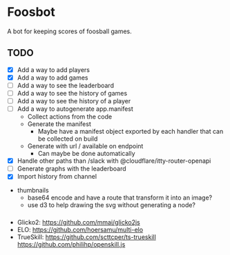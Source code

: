 # Foosbot

A bot for keeping scores of foosball games.

## TODO

- [x] Add a way to add players
- [x] Add a way to add games
- [ ] Add a way to see the leaderboard
- [ ] Add a way to see the history of games
- [ ] Add a way to see the history of a player
- [ ] Add a way to autogenerate app.manifest
  - Collect actions from the code
  - Generate the manifest
    - Maybe have a manifest object exported by each handler that can be collected on build
  - Generate with url / available on endpoint
    - Can maybe be done automatically
- [x] Handle other paths than /slack with @cloudflare/itty-router-openapi
- [ ] Generate graphs with the leaderboard
- [x] Import history from channel

- thumbnails 
  - base64 encode and have a route that transform it into an image?
  - use d3 to help drawing the svg without generating a node?

###

- Glicko2:
  https://github.com/mmai/glicko2js
- ELO:
  https://github.com/hoersamu/multi-elo
- TrueSkill:
  https://github.com/scttcper/ts-trueskill
  https://github.com/philihp/openskill.js
